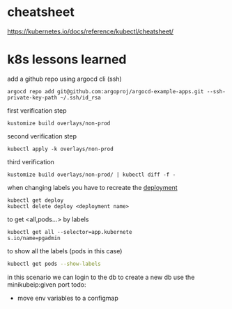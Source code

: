 # cheatsheet
https://kubernetes.io/docs/reference/kubectl/cheatsheet/

# k8s lessons learned

add a github repo using argocd cli (ssh)

```
argocd repo add git@github.com:argoproj/argocd-example-apps.git --ssh-private-key-path ~/.ssh/id_rsa
```

first verification step

```
kustomize build overlays/non-prod
```

second verification step

```
kubectl apply -k overlays/non-prod
```

third verification

```
kustomize build overlays/non-prod/ | kubectl diff -f -
```

when changing labels you have to recreate the [deployment](https://github.com/kubernetes/client-go/issues/508#issuecomment-589296590)
```
kubectl get deploy
kubectl delete deploy <deployment name>
```

to get <all,pods...> by labels
```
kubectl get all --selector=app.kubernete
s.io/name=pgadmin
```
to show all the labels (pods in this case)
```bash
kubectl get pods --show-labels
```

in this scenario we can login to the db
to create a new db use the minikubeip:given port
todo:
* move env variables to a configmap

